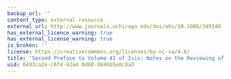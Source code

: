 ```yaml
---
backup_url: ''
content_type: external-resource
external_url: http://www.journals.uchicago.edu/doi/abs/10.1086/349140
has_external_licence_warning: true
has_external_license_warning: true
is_broken: ''
license: https://creativecommons.org/licenses/by-nc-sa/4.0/
title: 'Second Preface to Volume 41 of Isis: Notes on the Reviewing of Learned Books'
uid: 0493ca2e-c6f4-42a4-8d68-8846b5e0c8a3
---
```

